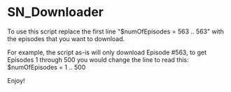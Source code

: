 # SN_Downloader
To use this script replace the first line "$numOfEpisodes = 563 .. 563" with the episodes that you want to download.

For example, the script as-is will only download Episode #563, to get Episodes 1 through 500 you would change the line to read this: $numOfEpisodes = 1 .. 500

Enjoy!